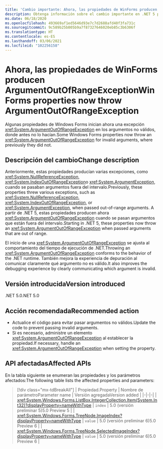 ```yaml
---
title: 'Cambio importante: Ahora, las propiedades de WinForms producen ArgumentOutOfRangeException'
description: Obtenga información sobre el cambio importante en .NET 5 por el que algunas propiedades de Windows Forms ahora inician una excepción ArgumentOutOfRangeException para los argumentos no válidos.
ms.date: 06/18/2020
ms.openlocfilehash: 493669af1ed5646d93e7c7d2688afd40f3fa731c
ms.sourcegitcommit: 9c589b25b005b9a7f87327646020eb85c3b6306f
ms.translationtype: HT
ms.contentlocale: es-ES
ms.lasthandoff: 03/06/2021
ms.locfileid: "102256158"
---
```

# <a name="winforms-properties-now-throw-argumentoutofrangeexception"></a><span data-ttu-id="28457-103">Ahora, las propiedades de WinForms producen ArgumentOutOfRangeException</span><span class="sxs-lookup"><span data-stu-id="28457-103">WinForms properties now throw ArgumentOutOfRangeException</span></span>

<span data-ttu-id="28457-104">Algunas propiedades de Windows Forms inician ahora una excepción <xref:System.ArgumentOutOfRangeException> en los argumentos no válidos, donde antes no lo hacían.</span><span class="sxs-lookup"><span data-stu-id="28457-104">Some Windows Forms properties now throw an <xref:System.ArgumentOutOfRangeException> for invalid arguments, where previously they did not.</span></span>

## <a name="change-description"></a><span data-ttu-id="28457-105">Descripción del cambio</span><span class="sxs-lookup"><span data-stu-id="28457-105">Change description</span></span>

<span data-ttu-id="28457-106">Anteriormente, estas propiedades producían varias excepciones, como <xref:System.NullReferenceException>, <xref:System.IndexOutOfRangeException>o <xref:System.ArgumentException>, cuando se pasaban argumentos fuera del intervalo.</span><span class="sxs-lookup"><span data-stu-id="28457-106">Previously, these properties threw various exceptions, such as <xref:System.NullReferenceException>, <xref:System.IndexOutOfRangeException>, or <xref:System.ArgumentException>, when passed out-of-range arguments.</span></span> <span data-ttu-id="28457-107">A partir de .NET 5, estas propiedades producen ahora <xref:System.ArgumentOutOfRangeException> cuando se pasan argumentos que están fuera del intervalo.</span><span class="sxs-lookup"><span data-stu-id="28457-107">Starting in .NET 5, these properties now throw an <xref:System.ArgumentOutOfRangeException> when passed arguments that are out of range.</span></span>

<span data-ttu-id="28457-108">El inicio de una <xref:System.ArgumentOutOfRangeException> se ajusta al comportamiento del tiempo de ejecución de .NET.</span><span class="sxs-lookup"><span data-stu-id="28457-108">Throwing an <xref:System.ArgumentOutOfRangeException> conforms to the behavior of the .NET runtime.</span></span> <span data-ttu-id="28457-109">También mejora la experiencia de depuración al comunicar claramente qué argumento no es válido.</span><span class="sxs-lookup"><span data-stu-id="28457-109">It also improves the debugging experience by clearly communicating which argument is invalid.</span></span>

## <a name="version-introduced"></a><span data-ttu-id="28457-110">Versión introducida</span><span class="sxs-lookup"><span data-stu-id="28457-110">Version introduced</span></span>

<span data-ttu-id="28457-111">.NET 5.0</span><span class="sxs-lookup"><span data-stu-id="28457-111">.NET 5.0</span></span>

## <a name="recommended-action"></a><span data-ttu-id="28457-112">Acción recomendada</span><span class="sxs-lookup"><span data-stu-id="28457-112">Recommended action</span></span>

- <span data-ttu-id="28457-113">Actualice el código para evitar pasar argumentos no válidos.</span><span class="sxs-lookup"><span data-stu-id="28457-113">Update the code to prevent passing invalid arguments.</span></span>
- <span data-ttu-id="28457-114">Si es necesario, administre un elemento <xref:System.ArgumentOutOfRangeException> al establecer la propiedad.</span><span class="sxs-lookup"><span data-stu-id="28457-114">If necessary, handle an <xref:System.ArgumentOutOfRangeException> when setting the property.</span></span>

## <a name="affected-apis"></a><span data-ttu-id="28457-115">API afectadas</span><span class="sxs-lookup"><span data-stu-id="28457-115">Affected APIs</span></span>

<span data-ttu-id="28457-116">En la tabla siguiente se enumeran las propiedades y los parámetros afectados:</span><span class="sxs-lookup"><span data-stu-id="28457-116">The following table lists the affected properties and parameters:</span></span>

> [!div class="mx-tdBreakAll"]
> | <span data-ttu-id="28457-117">Propiedad.</span><span class="sxs-lookup"><span data-stu-id="28457-117">Property</span></span> | <span data-ttu-id="28457-118">Nombre de parámetro</span><span class="sxs-lookup"><span data-stu-id="28457-118">Parameter name</span></span> | <span data-ttu-id="28457-119">Versión agregada</span><span class="sxs-lookup"><span data-stu-id="28457-119">Version added</span></span> |
> |-|-|-|
> | <xref:System.Windows.Forms.ListBox.IntegerCollection.Item(System.Int32)?displayProperty=nameWithType> | `index` | <span data-ttu-id="28457-120">5.0 (versión preliminar 5)</span><span class="sxs-lookup"><span data-stu-id="28457-120">5.0 Preview 5</span></span> |
> | <xref:System.Windows.Forms.TreeNode.ImageIndex?displayProperty=nameWithType> | `value` | <span data-ttu-id="28457-121">5.0 (versión preliminar 6)</span><span class="sxs-lookup"><span data-stu-id="28457-121">5.0 Preview 6</span></span> |
> | <xref:System.Windows.Forms.TreeNode.SelectedImageIndex?displayProperty=nameWithType> | `value` | <span data-ttu-id="28457-122">5.0 (versión preliminar 6)</span><span class="sxs-lookup"><span data-stu-id="28457-122">5.0 Preview 6</span></span> |

<!--

### Affected APIs

- `P:System.Windows.Forms.ListBox.IntegerCollection.Item(System.Int32)`
- `P:System.Windows.Forms.TreeNode.ImageIndex`
- `P:System.Windows.Forms.TreeNode.SelectedImageIndex`

### Category

Windows Forms

-->
